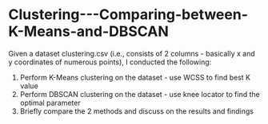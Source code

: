 # Clustering---Comparing-between-K-Means-and-DBSCAN

Given a dataset clustering.csv (i.e., consists of 2 columns - basically x and y coordinates of numerous points), I conducted the following:

1) Perform K-Means clustering on the dataset - use WCSS to find best K value
2) Perform DBSCAN clustering on the dataset - use knee locator to find the optimal parameter 
3) Briefly compare the 2 methods and discuss on the results and findings
